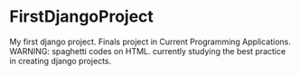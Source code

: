 # FirstDjangoProject
My first django project.
Finals project in Current Programming Applications.
WARNING: spaghetti codes on HTML.
currently studying the best practice in creating django projects.
